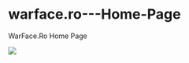 # warface.ro---Home-Page

<p>WarFace.Ro Home Page</p>

<img src="https://cdn.discordapp.com/attachments/680500119007002700/807975571798622229/unknown.png">
